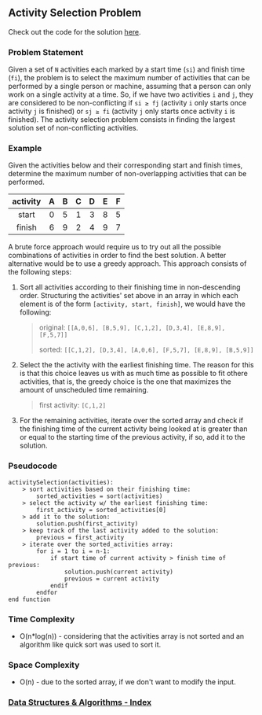 ## Activity Selection Problem

Check out the code for the solution [here](/Algorithms/Greedy/Activity%20Selection/activitySelection.js).

### Problem Statement

Given a set of `N` activities each marked by a start time (`si`) and finish time (`fi`), the problem is to select the maximum number of activities that can be performed by a single person or machine, assuming that a person can only work on a single activity at a time. So, if we have two activities `i` and `j`, they are considered to be non-conflicting if `si ≥ fj` (activity `i` only starts once activity `j` is finished) or `sj ≥ fi` (activity `j` only starts once activity `i` is finished). The activity selection problem consists in finding the largest solution set of non-conflicting activities.

### Example

Given the activities below and their corresponding start and finish times, determine the maximum number of non-overlapping activities that can be performed.

| activity |  A  |  B  |  C  |  D  |  E  |  F  |
| :------: | :-: | :-: | :-: | :-: | :-: | :-: |
|  start   |  0  |  5  |  1  |  3  |  8  |  5  |
|  finish  |  6  |  9  |  2  |  4  |  9  |  7  |

A brute force approach would require us to try out all the possible combinations of activities in order to find the best solution. A better alternative would be to use a greedy approach. This approach consists of the following steps:

1.  Sort all activities according to their finishing time in non-descending order. Structuring the activities' set above in an array in which each element is of the form `[activity, start, finish]`, we would have the following:

    > original: `[[A,0,6], [B,5,9], [C,1,2], [D,3,4], [E,8,9], [F,5,7]]`
    >
    > sorted: `[[C,1,2], [D,3,4], [A,0,6], [F,5,7], [E,8,9], [B,5,9]]`

2.  Select the the activity with the earliest finishing time. The reason for this is that this choice leaves us with as much time as possible to fit othere activities, that is, the greedy choice is the one that maximizes the amount of unscheduled time remaining.
    > first activity: `[C,1,2]`
3.  For the remaining activities, iterate over the sorted array and check if the finishing time of the current activity being looked at is greater than or equal to the starting time of the previous activity, if so, add it to the solution.

### Pseudocode

```
activitySelection(activities):
    > sort activities based on their finishing time:
        sorted_activities = sort(activities)
    > select the activity w/ the earliest finishing time:
        first_activity = sorted_activities[0]
    > add it to the solution:
        solution.push(first_activity)
    > keep track of the last activity added to the solution:
        previous = first_activity
    > iterate over the sorted_activities array:
        for i = 1 to i = n-1:
            if start time of current activity > finish time of previous:
                solution.push(current activity)
                previous = current activity
            endif
        endfor
end function
```

### Time Complexity

- O(n\*log(n)) - considering that the activities array is not sorted and an algorithm like quick sort was used to sort it.

### Space Complexity

- O(n) - due to the sorted array, if we don't want to modify the input.

### [Data Structures & Algorithms - Index](../../../README.md)
